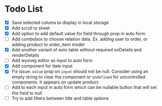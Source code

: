 # Todo List

- [x] Save selected colums to display in local storage
- [x] Add scroll to sheet
- [x] Add option to add default value for field through prop in auto form
- [ ] Add combobox to choose relation data. Ex. adding user to order, or adding product to order_item model
- [x] Add another variant of auto table without required onDetails and renderDetails
- [ ] Add wysiwg editor as input to auto form
- [x] Add component for date input
- [x] Fix issue: `value` prop on `input` should not be null. Consider using an empty string to clear the component or `undefined` for uncontrolled components. It appears on update product.
- [ ] Add to each input in auto form which can be nullable button that will set the field to null
- [ ] Try to add filters between title and table options
